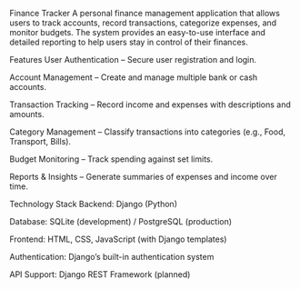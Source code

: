 Finance Tracker
A personal finance management application that allows users to track accounts, record transactions, categorize expenses, and monitor budgets. The system provides an easy-to-use interface and detailed reporting to help users stay in control of their finances.


Features
User Authentication – Secure user registration and login.

Account Management – Create and manage multiple bank or cash accounts.

Transaction Tracking – Record income and expenses with descriptions and amounts.

Category Management – Classify transactions into categories (e.g., Food, Transport, Bills).

Budget Monitoring – Track spending against set limits.

Reports & Insights – Generate summaries of expenses and income over time.


Technology Stack
Backend: Django (Python)

Database: SQLite (development) / PostgreSQL (production)

Frontend: HTML, CSS, JavaScript (with Django templates)

Authentication: Django’s built-in authentication system

API Support: Django REST Framework (planned)
